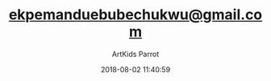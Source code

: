 ---
index: 4753
title: "ekpemanduebubechukwu@gmail.com"
subtitle: ""
author: "ArtKids Parrot"
date: "2018-08-02 11:40:59"
excerpt: ""
content: "ekpemanduebubechukwu@gmail.com
Ekpemandu Ebubechukwu Promise"
status: "publish"
comment_status: "closed"
nav_label: "ekpemanduebubechukwu-gmail-com"
modified: "2018-08-02 11:40:59"
parent: 0
type: "flamingo_contact"
comment_count: 0
categories: []
tags: []
---